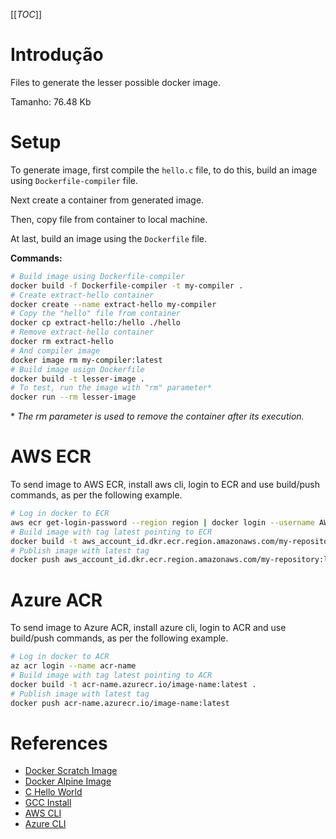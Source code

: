 [[_TOC_]]

# Introdução

Files to generate the lesser possible docker image.

Tamanho: 76.48 Kb

# Setup

To generate image, first compile the `hello.c` file, to do this, build an image using `Dockerfile-compiler` file.

Next create a container from generated image.

Then, copy file from container to local machine.

At last, build an image using the `Dockerfile` file.

**Commands:**

```bash
# Build image using Dockerfile-compiler
docker build -f Dockerfile-compiler -t my-compiler .
# Create extract-hello container
docker create --name extract-hello my-compiler
# Copy the "hello" file from container
docker cp extract-hello:/hello ./hello
# Remove extract-hello container
docker rm extract-hello
# And compiler image
docker image rm my-compiler:latest
# Build image usign Dockerfile
docker build -t lesser-image .
# To test, run the image with "rm" parameter*
docker run --rm lesser-image
```

\* _The rm parameter is used to remove the container after its execution._

# AWS ECR

To send image to AWS ECR, install aws cli, login to ECR and use build/push commands, as per the following example.

```bash
# Log in docker to ECR
aws ecr get-login-password --region region | docker login --username AWS --password-stdin aws_account_id.dkr.ecr.region.amazonaws.com
# Build image with tag latest pointing to ECR
docker build -t aws_account_id.dkr.ecr.region.amazonaws.com/my-repository:latest .
# Publish image with latest tag
docker push aws_account_id.dkr.ecr.region.amazonaws.com/my-repository:latest
```

# Azure ACR

To send image to Azure ACR, install azure cli, login to ACR and use build/push commands, as per the following example.

```bash
# Log in docker to ACR
az acr login --name acr-name
# Build image with tag latest pointing to ACR
docker build -t acr-name.azurecr.io/image-name:latest .
# Publish image with latest tag
docker push acr-name.azurecr.io/image-name:latest
```

# References

- [Docker Scratch Image][docker-scratch]
- [Docker Alpine Image][docker-alpine]
- [C Hello World][c-hello-world]
- [GCC Install][gcc-install]
- [AWS CLI][aws-cli]
- [Azure CLI][az-cli]

<!-- References -->

[aws-cli]: https://docs.aws.amazon.com/cli/latest/userguide/cli-chap-getting-started.html
[az-cli]: https://learn.microsoft.com/en-us/cli/azure/get-started-with-azure-cli
[c-hello-world]: https://stackoverflow.com/questions/12355758/proper-hello-world-in-c
[docker-alpine]: https://hub.docker.com/_/alpine
[docker-scratch]: https://hub.docker.com/_/scratch
[gcc-install]: https://gcc.gnu.org/install/
